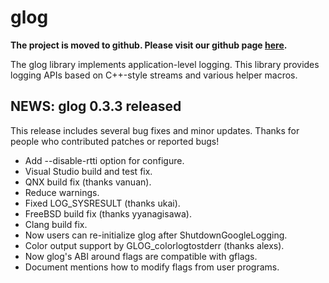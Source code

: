# glog #

**The project is moved to github. Please visit our github page [here](https://github.com/google/glog).**

The glog library implements application-level logging.
This library provides logging APIs based on C++-style streams and
various helper macros.

## NEWS: glog 0.3.3 released ##

This release includes several bug fixes and minor updates. Thanks for people who contributed patches or reported bugs!

  * Add --disable-rtti option for configure.
  * Visual Studio build and test fix.
  * QNX build fix (thanks vanuan).
  * Reduce warnings.
  * Fixed LOG\_SYSRESULT (thanks ukai).
  * FreeBSD build fix (thanks yyanagisawa).
  * Clang build fix.
  * Now users can re-initialize glog after ShutdownGoogleLogging.
  * Color output support by GLOG\_colorlogtostderr (thanks alexs).
  * Now glog's ABI around flags are compatible with gflags.
  * Document mentions how to modify flags from user programs.